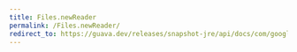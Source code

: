 ```yaml
---
title: Files.newReader
permalink: /Files.newReader/
redirect_to: https://guava.dev/releases/snapshot-jre/api/docs/com/google/common/io/Files.html#newReader-java.io.File-java.nio.charset.Charset-
---
```


